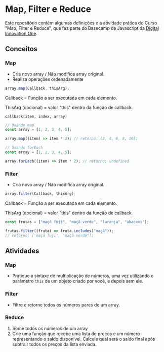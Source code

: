 # Map, Filter e Reduce

Este repositório contém algumas definições e a atividade prática do Curso "Map, Filter e Reduce", que faz parte do Basecamp de Javascript da [Digital Innovation One](https://digitalinnovation.one/).

## Conceitos

### Map

-   Cria novo array / Não modifica array original.
-   Realiza operações ordenadamente

```javascript
array.map(Callback, thisArg);
```

Callback = Função a ser executada em cada elemento.

ThisArg (opcional) = valor "this" dentro da função de callback.

```
callback(item, index, array)
```

```javascript
// Usando map
const array = [1, 2, 3, 4, 5];

array.map((item) => item * 2); // retorno: [2, 4, 6, 8, 10];

// Usando forEach
const array = [1, 2, 3, 4, 5];

array.forEach((item) => item * 2); // retorno: undefined
```

### Filter

-   Cria novo array / Não modifica array original.

```javascript
array.filter(Callback, thisArg);
```

Callback = Função a ser executada em cada elemento.

ThisArg (opcional) = valor "this" dentro da função de callback.

```javascript
const frutas = ["maçã fuji", "maçã verde", "laranja", "abacaxi"];

frutas.filter((fruta) => fruta.includes("maçã"));
// retorno: ['maçã fuji', 'maçã verde"];
```

## Atividades

### Map
- Pratique a sintaxe de multiplicação de números, uma vez utilizando o parâmetro `this` de um objeto criado por você, e depois sem ele.

### Filter
- Filtre e retorne todos os números pares de um array.

### Reduce
1. Some todos os números de um array
2. Crie uma função que recebe uma lista de preços e um número representando o saldo disponível. Calcule qual será o saldo final após subtrair todos os preços da lista enviada.